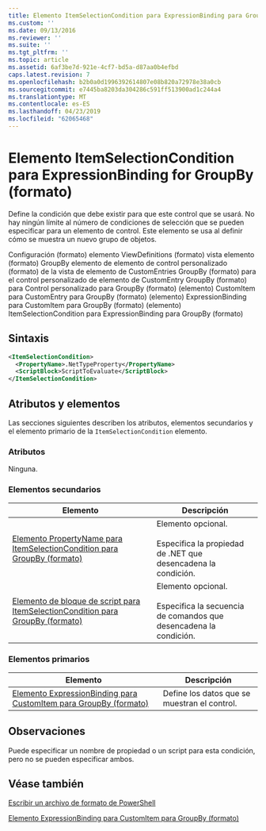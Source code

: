 ```yaml
---
title: Elemento ItemSelectionCondition para ExpressionBinding para GroupBy (formato) | Microsoft Docs
ms.custom: ''
ms.date: 09/13/2016
ms.reviewer: ''
ms.suite: ''
ms.tgt_pltfrm: ''
ms.topic: article
ms.assetid: 6af3be7d-921e-4cf7-bd5a-d87aa0b4efbd
caps.latest.revision: 7
ms.openlocfilehash: b2b0a0d1996392614807e08b820a72978e38a0cb
ms.sourcegitcommit: e7445ba8203da304286c591ff513900ad1c244a4
ms.translationtype: MT
ms.contentlocale: es-ES
ms.lasthandoff: 04/23/2019
ms.locfileid: "62065468"
---
```

# <a name="itemselectioncondition-element-for-expressionbinding-for-groupby-format"></a>Elemento ItemSelectionCondition para ExpressionBinding for GroupBy (formato)

Define la condición que debe existir para que este control que se usará. No hay ningún límite al número de condiciones de selección que se pueden especificar para un elemento de control. Este elemento se usa al definir cómo se muestra un nuevo grupo de objetos.

Configuración (formato) elemento ViewDefinitions (formato) vista elemento (formato) GroupBy elemento de elemento de control personalizado (formato) de la vista de elemento de CustomEntries GroupBy (formato) para el control personalizado de elemento de CustomEntry GroupBy (formato) para Control personalizado para GroupBy (formato) (elemento) CustomItem para CustomEntry para GroupBy (formato) (elemento) ExpressionBinding para CustomItem para GroupBy (formato) (elemento) ItemSelectionCondition para ExpressionBinding para GroupBy (formato)

## <a name="syntax"></a>Sintaxis

```xml
<ItemSelectionCondition>
  <PropertyName>.NetTypeProperty</PropertyName>
  <ScriptBlock>ScriptToEvaluate</ScriptBlock>
</ItemSelectionCondition>
```

## <a name="attributes-and-elements"></a>Atributos y elementos

Las secciones siguientes describen los atributos, elementos secundarios y el elemento primario de la `ItemSelectionCondition` elemento.

### <a name="attributes"></a>Atributos

Ninguna.

### <a name="child-elements"></a>Elementos secundarios

|Elemento|Descripción|
|-------------|-----------------|
|[Elemento PropertyName para ItemSelectionCondition para GroupBy (formato)](./propertyname-element-for-itemselectioncondition-for-groupby-format.md)|Elemento opcional.<br /><br /> Especifica la propiedad de .NET que desencadena la condición.|
|[Elemento de bloque de script para ItemSelectionCondition para GroupBy (formato)](./scriptblock-element-for-itemselectioncondition-for-groupby-format.md)|Elemento opcional.<br /><br /> Especifica la secuencia de comandos que desencadena la condición.|

### <a name="parent-elements"></a>Elementos primarios

|Elemento|Descripción|
|-------------|-----------------|
|[Elemento ExpressionBinding para CustomItem para GroupBy (formato)](./expressionbinding-element-for-customitem-for-groupby-format.md)|Define los datos que se muestran el control.|

## <a name="remarks"></a>Observaciones

Puede especificar un nombre de propiedad o un script para esta condición, pero no se pueden especificar ambos.

## <a name="see-also"></a>Véase también

[Escribir un archivo de formato de PowerShell](./writing-a-powershell-formatting-file.md)

[Elemento ExpressionBinding para CustomItem para GroupBy (formato)](./expressionbinding-element-for-customitem-for-groupby-format.md)
